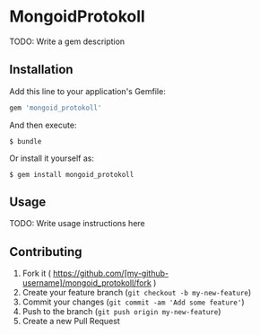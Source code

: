 # MongoidProtokoll

TODO: Write a gem description

## Installation

Add this line to your application's Gemfile:

```ruby
gem 'mongoid_protokoll'
```

And then execute:

    $ bundle

Or install it yourself as:

    $ gem install mongoid_protokoll

## Usage

TODO: Write usage instructions here

## Contributing

1. Fork it ( https://github.com/[my-github-username]/mongoid_protokoll/fork )
2. Create your feature branch (`git checkout -b my-new-feature`)
3. Commit your changes (`git commit -am 'Add some feature'`)
4. Push to the branch (`git push origin my-new-feature`)
5. Create a new Pull Request
